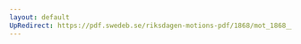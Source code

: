 ```yaml
---
layout: default
UpRedirect: https://pdf.swedeb.se/riksdagen-motions-pdf/1868/mot_1868__ak__00245.pdf
---
```

